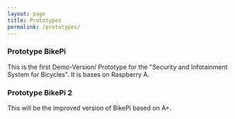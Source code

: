 ```yaml
---
layout: page
title: Prototypes
permalink: /prototypes/
---
```


### Prototype BikePi

This is the first Demo-Version/ Prototype for the "Security and Infotainment System for Bicycles".
It is bases on Raspberry A.

### Prototype BikePi 2

This will be the improved version of BikePi based on A+.
